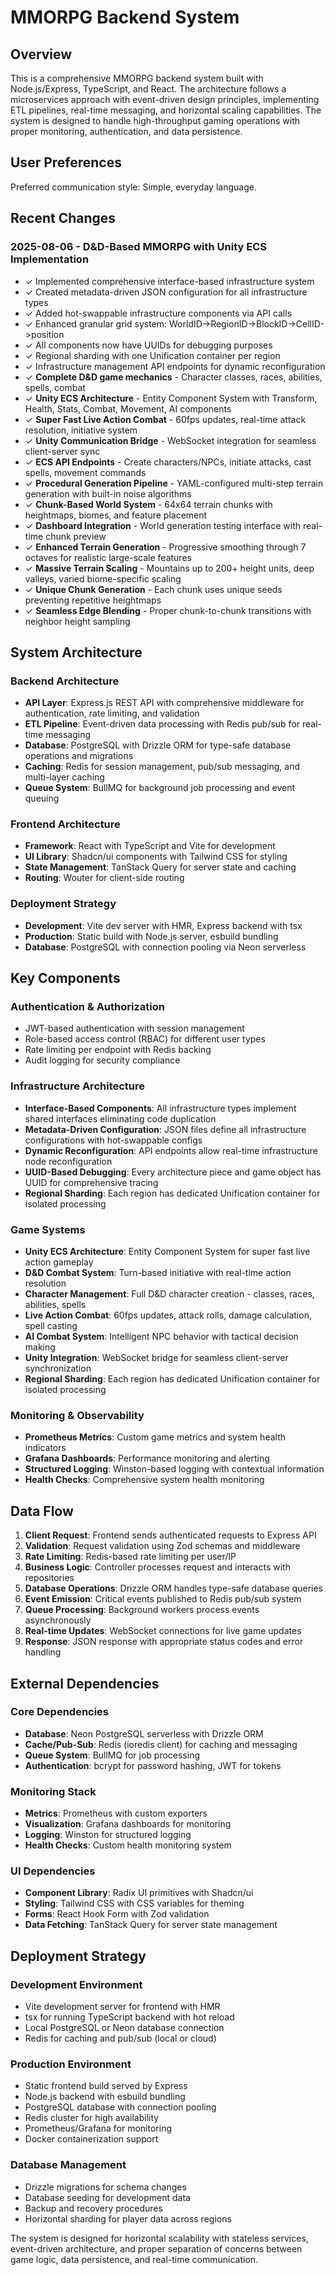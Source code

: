 # MMORPG Backend System

## Overview

This is a comprehensive MMORPG backend system built with Node.js/Express, TypeScript, and React. The architecture follows a microservices approach with event-driven design principles, implementing ETL pipelines, real-time messaging, and horizontal scaling capabilities. The system is designed to handle high-throughput gaming operations with proper monitoring, authentication, and data persistence.

## User Preferences

Preferred communication style: Simple, everyday language.

## Recent Changes

### 2025-08-06 - D&D-Based MMORPG with Unity ECS Implementation
- ✓ Implemented comprehensive interface-based infrastructure system
- ✓ Created metadata-driven JSON configuration for all infrastructure types
- ✓ Added hot-swappable infrastructure components via API calls
- ✓ Enhanced granular grid system: WorldID->RegionID->BlockID->CellID->position
- ✓ All components now have UUIDs for debugging purposes
- ✓ Regional sharding with one Unification container per region
- ✓ Infrastructure management API endpoints for dynamic reconfiguration
- ✓ **Complete D&D game mechanics** - Character classes, races, abilities, spells, combat
- ✓ **Unity ECS Architecture** - Entity Component System with Transform, Health, Stats, Combat, Movement, AI components
- ✓ **Super Fast Live Action Combat** - 60fps updates, real-time attack resolution, initiative system
- ✓ **Unity Communication Bridge** - WebSocket integration for seamless client-server sync
- ✓ **ECS API Endpoints** - Create characters/NPCs, initiate attacks, cast spells, movement commands
- ✓ **Procedural Generation Pipeline** - YAML-configured multi-step terrain generation with built-in noise algorithms
- ✓ **Chunk-Based World System** - 64x64 terrain chunks with heightmaps, biomes, and feature placement
- ✓ **Dashboard Integration** - World generation testing interface with real-time chunk preview
- ✓ **Enhanced Terrain Generation** - Progressive smoothing through 7 octaves for realistic large-scale features
- ✓ **Massive Terrain Scaling** - Mountains up to 200+ height units, deep valleys, varied biome-specific scaling
- ✓ **Unique Chunk Generation** - Each chunk uses unique seeds preventing repetitive heightmaps
- ✓ **Seamless Edge Blending** - Proper chunk-to-chunk transitions with neighbor height sampling

## System Architecture

### Backend Architecture
- **API Layer**: Express.js REST API with comprehensive middleware for authentication, rate limiting, and validation
- **ETL Pipeline**: Event-driven data processing with Redis pub/sub for real-time messaging
- **Database**: PostgreSQL with Drizzle ORM for type-safe database operations and migrations
- **Caching**: Redis for session management, pub/sub messaging, and multi-layer caching
- **Queue System**: BullMQ for background job processing and event queuing

### Frontend Architecture
- **Framework**: React with TypeScript and Vite for development
- **UI Library**: Shadcn/ui components with Tailwind CSS for styling
- **State Management**: TanStack Query for server state and caching
- **Routing**: Wouter for client-side routing

### Deployment Strategy
- **Development**: Vite dev server with HMR, Express backend with tsx
- **Production**: Static build with Node.js server, esbuild bundling
- **Database**: PostgreSQL with connection pooling via Neon serverless

## Key Components

### Authentication & Authorization
- JWT-based authentication with session management
- Role-based access control (RBAC) for different user types
- Rate limiting per endpoint with Redis backing
- Audit logging for security compliance

### Infrastructure Architecture
- **Interface-Based Components**: All infrastructure types implement shared interfaces eliminating code duplication
- **Metadata-Driven Configuration**: JSON files define all infrastructure configurations with hot-swappable configs
- **Dynamic Reconfiguration**: API endpoints allow real-time infrastructure node reconfiguration
- **UUID-Based Debugging**: Every architecture piece and game object has UUID for comprehensive tracing
- **Regional Sharding**: Each region has dedicated Unification container for isolated processing

### Game Systems
- **Unity ECS Architecture**: Entity Component System for super fast live action gameplay
- **D&D Combat System**: Turn-based initiative with real-time action resolution
- **Character Management**: Full D&D character creation - classes, races, abilities, spells
- **Live Action Combat**: 60fps updates, attack rolls, damage calculation, spell casting
- **AI Combat System**: Intelligent NPC behavior with tactical decision making
- **Unity Integration**: WebSocket bridge for seamless client-server synchronization
- **Regional Sharding**: Each region has dedicated Unification container for isolated processing

### Monitoring & Observability
- **Prometheus Metrics**: Custom game metrics and system health indicators
- **Grafana Dashboards**: Performance monitoring and alerting
- **Structured Logging**: Winston-based logging with contextual information
- **Health Checks**: Comprehensive system health monitoring

## Data Flow

1. **Client Request**: Frontend sends authenticated requests to Express API
2. **Validation**: Request validation using Zod schemas and middleware
3. **Rate Limiting**: Redis-based rate limiting per user/IP
4. **Business Logic**: Controller processes request and interacts with repositories
5. **Database Operations**: Drizzle ORM handles type-safe database queries
6. **Event Emission**: Critical events published to Redis pub/sub system
7. **Queue Processing**: Background workers process events asynchronously
8. **Real-time Updates**: WebSocket connections for live game updates
9. **Response**: JSON response with appropriate status codes and error handling

## External Dependencies

### Core Dependencies
- **Database**: Neon PostgreSQL serverless with Drizzle ORM
- **Cache/Pub-Sub**: Redis (ioredis client) for caching and messaging
- **Queue System**: BullMQ for job processing
- **Authentication**: bcrypt for password hashing, JWT for tokens

### Monitoring Stack
- **Metrics**: Prometheus with custom exporters
- **Visualization**: Grafana dashboards for monitoring
- **Logging**: Winston for structured logging
- **Health Checks**: Custom health monitoring system

### UI Dependencies
- **Component Library**: Radix UI primitives with Shadcn/ui
- **Styling**: Tailwind CSS with CSS variables for theming
- **Forms**: React Hook Form with Zod validation
- **Data Fetching**: TanStack Query for server state management

## Deployment Strategy

### Development Environment
- Vite development server for frontend with HMR
- tsx for running TypeScript backend with hot reload
- Local PostgreSQL or Neon database connection
- Redis for caching and pub/sub (local or cloud)

### Production Environment
- Static frontend build served by Express
- Node.js backend with esbuild bundling
- PostgreSQL database with connection pooling
- Redis cluster for high availability
- Prometheus/Grafana for monitoring
- Docker containerization support

### Database Management
- Drizzle migrations for schema changes
- Database seeding for development data
- Backup and recovery procedures
- Horizontal sharding for player data across regions

The system is designed for horizontal scalability with stateless services, event-driven architecture, and proper separation of concerns between game logic, data persistence, and real-time communication.